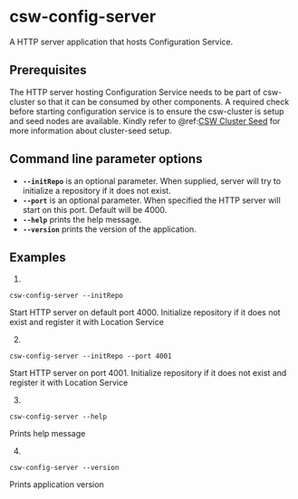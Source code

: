 # csw-config-server

A HTTP server application that hosts Configuration Service.
  
## Prerequisites
The HTTP server hosting Configuration Service needs to be part of csw-cluster so that it can be consumed by other components.
A required check before starting configuration service is to ensure the csw-cluster is setup and seed nodes are available.
Kindly refer to @ref:[CSW Cluster Seed](../apps/cswclusterseed.md) for more information about cluster-seed setup.

## Command line parameter options

* **`--initRepo`** is an optional parameter. When supplied, server will try to initialize a repository if it does not exist.
* **`--port`** is an optional parameter. When specified the HTTP server will start on this port. Default will be 4000.
* **`--help`** prints the help message.
* **`--version`** prints the version of the application.

## Examples

1. 
```
csw-config-server --initRepo
```  
Start HTTP server on default port 4000. Initialize repository if it does not exist and register it with Location Service
 
2. 
```
csw-config-server --initRepo --port 4001
```  
Start HTTP server on port 4001. Initialize repository if it does not exist and register it with Location Service 

3. 
```
csw-config-server --help
```  
Prints help message

4. 
```
csw-config-server --version
```    
Prints application version
